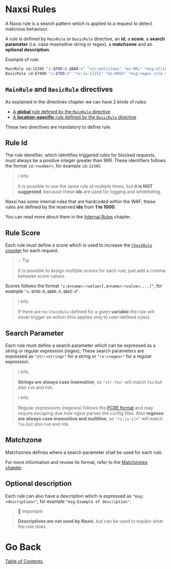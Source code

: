 # **Naxsi Rules**

A Naxsi rule is a search pattern which is applied to a request to detect malicious behaviour.

A rule is defined by `MainRule` or `BasicRule` directive, an **id**, a **score**, a **search parameter** (i.e. case-insensitive string or regex), a **matchzone** and an **optional description**.

Example of rule:

```bash
MainRule id:12345 "s:$FOO:8,$BAR:4" "str:malicious" "mz:URL" "msg:string rule description";
BasicRule id:67890 "s:$TOO:4" "rx:[a-z]{5}" "mz:ARGS" "msg:regex rule description";
```

## **`MainRule` and `BasicRule` directives**

As explained in the directives chapter we can have 2 kinds of rules:

- [A **global** rule defined by the `MainRule` directive](directives.md#mainrule)
- [A **location-specific** rule defined by the `BasicRule` directive](directives.md#basicrule)

These two directives are mandatory to define rule.

## **Rule Id**

The rule identifier, which identifies triggered rules for blocked requests, must always be a positive integer greater than 999. These identifiers follows the format `id:<number>`, for example `id:12345`.

> ℹ️ Info
>
> It is possible to use the same rule id multiple times, but **it is NOT suggested**, because these **ids** are used for logging and whitelisting.

Naxsi has some internal rules that are hardcoded within the WAF; these rules are defined by the reserved **ids** from **1 to 1000**.

You can read more about them in the [Internal Rules](internal_rules.md) chapter.

## **Rule Score**

Each rule must define a score which is used to increase the [`CheckRule` counter](directives.md#checkrule) for each request.

> 💡 Tip
>
> It is possible to assign multiple scores for each rule; just add a comma between score values.

Scores follows the format `"s:$<name>:<value>[,$<name>:<value>,...]"`, for example `"s:$FOO:8,$BAR:4,$BAZ:4"`.

> ℹ️ Info
>
> If there are no `CheckRule` defined for a given **variable** the rule will never trigger an action (this applies only to user-defined rules).

## **Search Parameter**

Each rule must define a search parameter which can be expressed as a string or regular expression (regex); These search parameters are expressed as `"str:<string>"` for a string or `"rx:<regex>"` for a regular expression.

> ℹ️ Info
>
> **Strings are always case insensitive**, so `"str:foo"` will match `foo` but also `FoO` and `FOO`.

> ℹ️ Info
>
> Regular expressions (regexes) follows the [PCRE format](https://www.pcre.org/) and may require escaping due how nginx parses the config files. Also **regexes are always case insensitive and multiline**, so `"rx:[a-z]+"` will match `foo` but also `FoO` and `FOO`.

## **Matchzone**

Matchzones defines where a search parameter shall be used for each rule.

For more information and review its format, refer to the [Matchzones chapter](matchzones.md).

## **Optional description**

Each rule can also have a description which is expressed as `"msg:<description>"`, for example `"msg:Example of description"`.

> 📣 Important
>
> **Descriptions are not used by Naxsi**, but can be used to explain what the rule does.

# Go Back

[Table of Contents](index.md).
